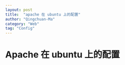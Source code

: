 ```yaml
---
layout: post
title:  "apache 在 ubuntu 上的配置"
author: "Qingchuan-Ma"
category: "Web"
tag: "Config"
---
```


# Apache 在 ubuntu 上的配置


